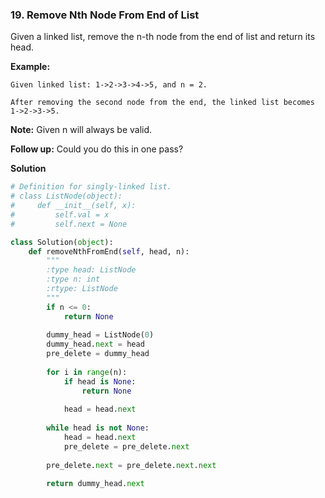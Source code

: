 ### 19. Remove Nth Node From End of List

Given a linked list, remove the n-th node from the end of list and return its head.

**Example:**
```
Given linked list: 1->2->3->4->5, and n = 2.

After removing the second node from the end, the linked list becomes 1->2->3->5.
```

**Note:**
Given n will always be valid.

**Follow up:**
Could you do this in one pass?

**Solution**
```Python
# Definition for singly-linked list.
# class ListNode(object):
#     def __init__(self, x):
#         self.val = x
#         self.next = None

class Solution(object):
    def removeNthFromEnd(self, head, n):
        """
        :type head: ListNode
        :type n: int
        :rtype: ListNode
        """
        if n <= 0:
            return None
        
        dummy_head = ListNode(0)
        dummy_head.next = head
        pre_delete = dummy_head
        
        for i in range(n):
            if head is None:
                return None
            
            head = head.next
            
        while head is not None:
            head = head.next
            pre_delete = pre_delete.next
            
        pre_delete.next = pre_delete.next.next
        
        return dummy_head.next
```